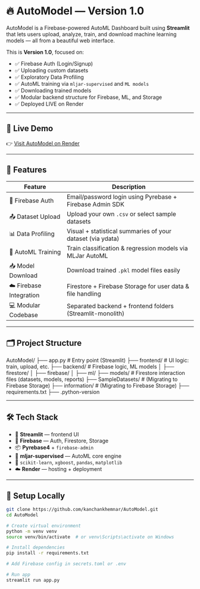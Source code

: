 # 🔥 AutoModel — Version 1.0

AutoModel is a Firebase-powered AutoML Dashboard built using **Streamlit** that lets users upload, analyze, train, and download machine learning models — all from a beautiful web interface.

This is **Version 1.0**, focused on:

- ✅ Firebase Auth (Login/Signup)
- ✅ Uploading custom datasets
- ✅ Exploratory Data Profiling
- ✅ AutoML training via `mljar-supervised` and `ML models`
- ✅ Downloading trained models
- ✅ Modular backend structure for Firebase, ML, and Storage
- ✅ Deployed LIVE on Render

---

## 🚀 Live Demo

👉 [Visit AutoModel on Render](https://your-deployed-link.onrender.com)

---

## 🧠 Features

| Feature                  | Description                                                  |
|--------------------------|--------------------------------------------------------------|
| 🔐 Firebase Auth         | Email/password login using Pyrebase + Firebase Admin SDK     |
| 📤 Dataset Upload        | Upload your own `.csv` or select sample datasets             |
| 📊 Data Profiling        | Visual + statistical summaries of your dataset (via ydata)   |
| 🤖 AutoML Training       | Train classification & regression models via MLJar AutoML    |
| 📥 Model Download        | Download trained `.pkl` model files easily                   |
| ☁️ Firebase Integration  | Firestore + Firebase Storage for user data & file handling   |
| 💻 Modular Codebase      | Separated backend + frontend folders (Streamlit-monolith)    |

---

## 🗂 Project Structure
AutoModel/
├── app.py # Entry point (Streamlit)
├── frontend/ # UI logic: train, upload, etc.
├── backend/ # Firebase logic, ML models
│ ├── firestore/
│ ├── firebase/
│ ├── ml/
├── models/ # Firestore interaction files (datasets, models, reports)
├── SampleDatasets/ # (Migrating to Firebase Storage)
├── information/ # (Migrating to Firebase Storage)
├── requirements.txt
├── .python-version


---

## 🛠 Tech Stack

- 🧪 **Streamlit** — frontend UI
- 🔐 **Firebase** — Auth, Firestore, Storage
- 📦 **Pyrebase4** + `firebase-admin`
- 🤖 **mljar-supervised** — AutoML core engine
- 🧠 `scikit-learn`, `xgboost`, `pandas`, `matplotlib`
- ☁️ **Render** — hosting + deployment

---

## 🔧 Setup Locally

```bash
git clone https://github.com/kanchankhemnar/AutoModel.git
cd AutoModel

# Create virtual environment
python -m venv venv
source venv/bin/activate  # or venv\Scripts\activate on Windows

# Install dependencies
pip install -r requirements.txt

# Add Firebase config in secrets.toml or .env

# Run app
streamlit run app.py


